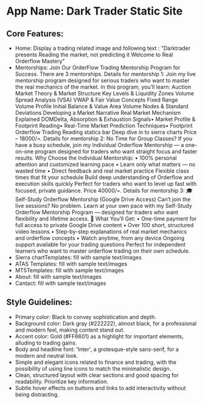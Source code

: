 # **App Name**: Dark Trader Static Site

## Core Features:

- Home: Display a trading related image and following text : "Darktrader presents Reading the market, not predicting it Welcome to Real Orderflow Mastery"
- Mentorships: Join Our OrderFlow Trading Mentorship Program for Success. There are 3 mentorships. Details for mentorship 1: Join my live mentorship program designed for serious traders who want to master the real mechanics of the market. In this program, you’ll learn: Auction Market Theory & Market Structure Key Levels & Liquidity Zones Volume Spread Analysis (VSA) VWAP & Fair Value Concepts Fixed Range Volume Profile Initial Balance & Value Area Volume Nodes & Standard Deviations Developing a Market Narrative Real Market Mechanism Explained DOMDelta, Absorption & Exhaustion Signals• Market Profile & Footprint Reading• Real-Time Market Prediction Techniques• Footprint Orderflow Trading Reading statics bar Deep dive in to sierra charts Price – 18000/=. Details for mentorship 2: No Time for Group Classes? If you have a busy schedule, join my Individual Orderflow Mentorship — a one-on-one program designed for traders who want straight focus and faster results. Why Choose the Individual Mentorship: • 100% personal attention and customized learning pace • Learn only what matters — no wasted time • Direct feedback and real market practice Flexible class times that fit your schedule Build deep understanding of Orderflow and execution skills quickly Perfect for traders who want to level up fast with focused, private guidance. Price 40000/=. Details for mentorship 3: 🎓 Self-Study Orderflow Mentorship (Google Drive Access) Can’t join the live sessions? No problem. Learn at your own pace with my Self-Study Orderflow Mentorship Program — designed for traders who want flexibility and lifetime access. 💼 What You’ll Get: • One-time payment for full access to private Google Drive content • Over 100 short, structured video lessons • Step-by-step explanations of real market mechanics and orderflow concepts • Watch anytime, from any device Ongoing support available for your trading questions Perfect for independent learners who want to master orderflow trading on their own schedule.
- Sierra chartTemplates: fill with sample text/images
- ATAS Templates: fill with sample text/images
- MT5Templates: fill with sample text/images
- About: fill with sample text/images
- Cantact: fill with sample text/images

## Style Guidelines:

- Primary color: Black to convey sophistication and depth.
- Background color: Dark gray (#222222), almost black, for a professional and modern feel, making content stand out.
- Accent color: Gold (#FF6601) as a highlight for important elements, alluding to trading gains.
- Body and headline font: 'Inter', a grotesque-style sans-serif, for a modern and neutral look.
- Simple and elegant icons related to finance and trading, with the possibility of using line icons to match the minimalistic design.
- Clean, structured layout with clear sections and good spacing for readability. Prioritize key information.
- Subtle hover effects on buttons and links to add interactivity without being distracting.